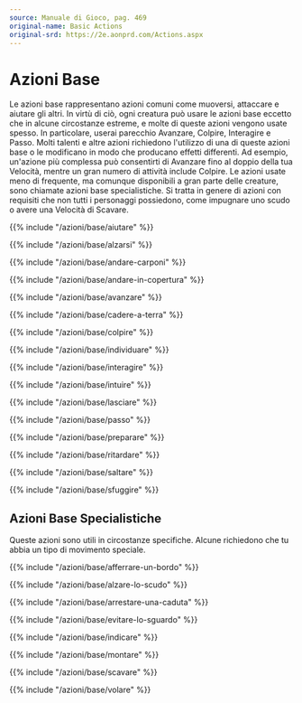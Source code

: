 ```yaml
---
source: Manuale di Gioco, pag. 469
original-name: Basic Actions
original-srd: https://2e.aonprd.com/Actions.aspx
---
```


# Azioni Base

Le azioni base rappresentano azioni comuni come muoversi, attaccare e aiutare
gli altri. In virtù di ciò, ogni creatura può usare le azioni base eccetto che
in alcune circostanze estreme, e molte di queste azioni vengono usate spesso. In
particolare, userai parecchio Avanzare, Colpire, Interagire e Passo. Molti
talenti e altre azioni richiedono l'utilizzo di una di queste azioni base o le
modificano in modo che producano effetti differenti. Ad esempio, un'azione più
complessa può consentirti di Avanzare fino al doppio della tua Velocità, mentre
un gran numero di attività include Colpire. Le azioni usate meno di frequente,
ma comunque disponibili a gran parte delle creature, sono chiamate azioni base
specialistiche. Si tratta in genere di azioni con requisiti che non tutti i
personaggi possiedono, come impugnare uno scudo o avere una Velocità di Scavare.

{{% include "/azioni/base/aiutare" %}}

{{% include "/azioni/base/alzarsi" %}}

{{% include "/azioni/base/andare-carponi" %}}

{{% include "/azioni/base/andare-in-copertura" %}}

{{% include "/azioni/base/avanzare" %}}

{{% include "/azioni/base/cadere-a-terra" %}}

{{% include "/azioni/base/colpire" %}}

{{% include "/azioni/base/individuare" %}}

{{% include "/azioni/base/interagire" %}}

{{% include "/azioni/base/intuire" %}}

{{% include "/azioni/base/lasciare" %}}

{{% include "/azioni/base/passo" %}}

{{% include "/azioni/base/preparare" %}}

{{% include "/azioni/base/ritardare" %}}

{{% include "/azioni/base/saltare" %}}

{{% include "/azioni/base/sfuggire" %}}

## Azioni Base Specialistiche

Queste azioni sono utili in circostanze specifiche. Alcune richiedono che tu
abbia un tipo di movimento speciale.

{{% include "/azioni/base/afferrare-un-bordo" %}}

{{% include "/azioni/base/alzare-lo-scudo" %}}

{{% include "/azioni/base/arrestare-una-caduta" %}}

{{% include "/azioni/base/evitare-lo-sguardo" %}}

{{% include "/azioni/base/indicare" %}}

{{% include "/azioni/base/montare" %}}

{{% include "/azioni/base/scavare" %}}

{{% include "/azioni/base/volare" %}}
